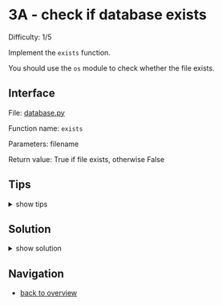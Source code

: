 # 3A - check if database exists

Difficulty: 1/5

Implement the ```exists``` function.

You should use the ```os``` module to check whether the file exists.

## Interface ##

File: [database.py](workspace/database.py)

Function name: ```exists```

Parameters: filename

Return value: True if file exists, otherwise False

## Tips ##

<details>
  <summary>show tips</summary>

* ```os.path.isfile``` does what you are looking for
* try to import the function in your REPL first to see if it works
* remember you can inspect everything with the built-in ```dir()``` method
</details>

## Solution ##

<details>
  <summary>show solution</summary>

```
from os.path import isfile # at the top of database.py

def exists(filename):
	return isfile(filename)
```
</details>

## Navigation ##
* [back to overview](0.md)
